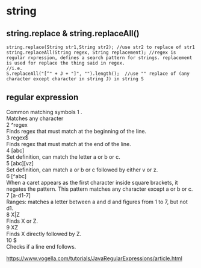 # string    

## string.replace & string.replaceAll()    

    string.replace(String str1,String str2); //use str2 to replace of str1         
    string.replaceAll(String regex, String replacement); //regex is regular rxpression, defines a search pattern for strings. replacement is used for replace the thing said in regex.       
    //i.e.     
    S.replaceAll("[^" + J + "]", "").length();  //use "" replace of (any character except character in string J) in string S     

## regular expression    
Common matching symbols
1 .      
Matches any character       
2 ^regex   
Finds regex that must match at the beginning of the line.    
3 regex$     
Finds regex that must match at the end of the line.      
4 [abc]     
Set definition, can match the letter a or b or c.     
5 [abc][vz]    
Set definition, can match a or b or c followed by either v or z.     
6 [^abc]     
When a caret appears as the first character inside square brackets, it negates the pattern. This pattern matches any character except a or b or c.      
7 [a-d1-7]     
Ranges: matches a letter between a and d and figures from 1 to 7, but not d1.     
8 X|Z      
Finds X or Z.      
9 XZ    
Finds X directly followed by Z.      
10 $    
Checks if a line end follows.       

https://www.vogella.com/tutorials/JavaRegularExpressions/article.html     



